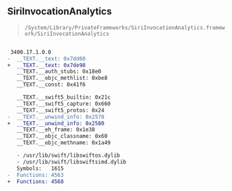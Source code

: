 ## SiriInvocationAnalytics

> `/System/Library/PrivateFrameworks/SiriInvocationAnalytics.framework/SiriInvocationAnalytics`

```diff

 3400.17.1.0.0
-  __TEXT.__text: 0x7dd60
+  __TEXT.__text: 0x7de98
   __TEXT.__auth_stubs: 0x18e0
   __TEXT.__objc_methlist: 0xbe8
   __TEXT.__const: 0x41f6

   __TEXT.__swift5_builtin: 0x21c
   __TEXT.__swift5_capture: 0x660
   __TEXT.__swift5_protos: 0x24
-  __TEXT.__unwind_info: 0x2578
+  __TEXT.__unwind_info: 0x2580
   __TEXT.__eh_frame: 0x1e38
   __TEXT.__objc_classname: 0x60
   __TEXT.__objc_methname: 0x1a49

   - /usr/lib/swift/libswiftos.dylib
   - /usr/lib/swift/libswiftsimd.dylib
   Symbols:   1615
-  Functions: 4563
+  Functions: 4568
 

```
